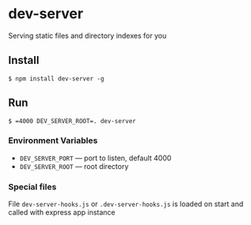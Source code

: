 # dev-server

Serving static files and directory indexes for you

## Install

```
$ npm install dev-server -g
```

## Run

```
$ =4000 DEV_SERVER_ROOT=. dev-server
```

### Environment Variables

- `DEV_SERVER_PORT` — port to listen, default 4000
- `DEV_SERVER_ROOT` — root directory

### Special files

File `dev-server-hooks.js` or `.dev-server-hooks.js` is loaded
on start and called with express app instance
